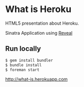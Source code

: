 # What is Heroku

HTML5 presentation about Heroku.

Sinatra Application using [Reveal](https://github.com/hakimel/reveal.js)

## Run locally

```bash
$ gem install bundler
$ bundle install
$ foreman start
```

http://what-is.herokuapp.com